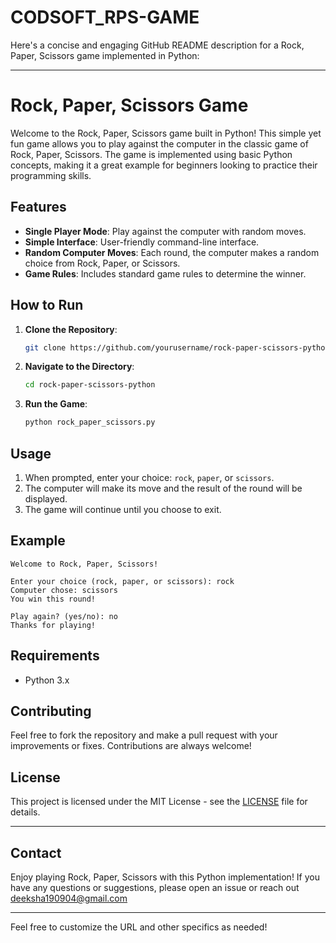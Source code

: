 # CODSOFT_RPS-GAME
Here's a concise and engaging GitHub README description for a Rock, Paper, Scissors game implemented in Python:

---

# Rock, Paper, Scissors Game

Welcome to the Rock, Paper, Scissors game built in Python! This simple yet fun game allows you to play against the computer in the classic game of Rock, Paper, Scissors.
The game is implemented using basic Python concepts, making it a great example for beginners looking to practice their programming skills.

## Features

- **Single Player Mode**: Play against the computer with random moves.
- **Simple Interface**: User-friendly command-line interface.
- **Random Computer Moves**: Each round, the computer makes a random choice from Rock, Paper, or Scissors.
- **Game Rules**: Includes standard game rules to determine the winner.

## How to Run

1. **Clone the Repository**:
   ```bash
   git clone https://github.com/yourusername/rock-paper-scissors-python.git
   ```

2. **Navigate to the Directory**:
   ```bash
   cd rock-paper-scissors-python
   ```

3. **Run the Game**:
   ```bash
   python rock_paper_scissors.py
   ```

## Usage

1. When prompted, enter your choice: `rock`, `paper`, or `scissors`.
2. The computer will make its move and the result of the round will be displayed.
3. The game will continue until you choose to exit.

## Example

```
Welcome to Rock, Paper, Scissors!

Enter your choice (rock, paper, or scissors): rock
Computer chose: scissors
You win this round!

Play again? (yes/no): no
Thanks for playing!
```

## Requirements

- Python 3.x

## Contributing

Feel free to fork the repository and make a pull request with your improvements or fixes. Contributions are always welcome!

## License

This project is licensed under the MIT License - see the [LICENSE](LICENSE) file for details.

---

## Contact

Enjoy playing Rock, Paper, Scissors with this Python implementation! If you have any questions or suggestions, please open an issue or reach out deeksha190904@gmail.com


---

Feel free to customize the URL and other specifics as needed!
